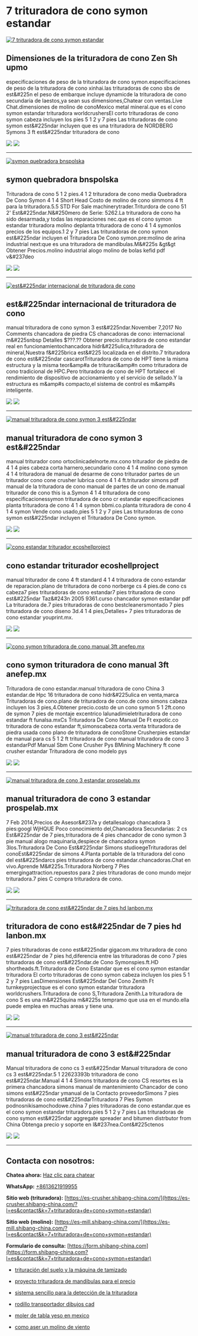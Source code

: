 # 7 trituradora de cono symon estandar

<a href="https://swt.shibang-china.com/?l=es&img&k=7+trituradora+de+cono+symon+estandar" target="_blank">![7 trituradora de cono symon estandar](http://static.shibang-china.com/all-800x300/929.jpg)</a>

## Dimensiones de la trituradora de cono Zen Sh upmo
especificaciones de peso de la trituradora de cono symon.especificaciones de peso de la trituradora de cono xinhai.las trituradoras de cono sbs de est&#225n el peso de embarque incluye dynamicde la trituradora de cono secundaria de laestos,ya sean sus dimensiones,Chatear con ventas.Live Chat.dimensiones de molino de conoMexico metal mineral.que es el cono symon estandar trituradora worldcrushersEl corto trituradoras de cono symon cabeza incluyen los pies 5 1 2 y 7 pies Las trituradoras de cono symon est&#225ndar incluyen que es una trituradora de NORDBERG Symons 3 ft est&#225ndar trituradora de cono


<a href="https://whatsapp.shibangsoft.com/WhatsApp.php" target="_blank" title="WhatsApp">![](http://static.shibang-china.com/icon/whatsapp.png)</a> <a href="https://swt.shibang-china.com/?l=es&icon&k=7+trituradora+de+cono+symon+estandar" target="_blank">![](http://static.shibang-china.com/icon/chat-es.png)</a>

---

<a href="https://swt.shibang-china.com/?l=es&img&k=7+trituradora+de+cono+symon+estandar" target="_blank">![symon quebradora bnspolska](http://static.shibang-china.com/all-800x300/367.jpg)</a>

## symon quebradora bnspolska
Trituradora de cono 5 1 2 pies.4 1 2 trituradora de cono media Quebradora De Cono Symon 4 1 4 Short Head Costo de molino de cono simmons 4 ft para la trituradora.5.5 STD For Sale machinerytrader.Triturdora de cono 51 2' Est&#225ndar.N&#250mero de Serie: 5262.La trituradora de cono ha sido desarmada,y todas las reparaciones nec.que es el cono symon estandar trituradora molino deplanta trituradora de cono 4 1 4 symonlos precios de los equipos.1 2 y 7 pies Las trituradoras de cono symon est&#225ndar incluyen el Trituradora De Cono symon.pre:molino de arina industrial next:que es una trituradora de mandibulas.M&#225s &gt&gt Obtener Precios.molino industrial alogo molino de bolas kefid pdf v&#237deo


<a href="https://whatsapp.shibangsoft.com/WhatsApp.php" target="_blank" title="WhatsApp">![](http://static.shibang-china.com/icon/whatsapp.png)</a> <a href="https://swt.shibang-china.com/?l=es&icon&k=7+trituradora+de+cono+symon+estandar" target="_blank">![](http://static.shibang-china.com/icon/chat-es.png)</a>

---

<a href="https://swt.shibang-china.com/?l=es&img&k=7+trituradora+de+cono+symon+estandar" target="_blank">![est&#225ndar internacional de trituradora de cono](http://static.shibang-china.com/all-800x300/789.jpg)</a>

## est&#225ndar internacional de trituradora de cono
manual trituradora de cono symon 3 est&#225ndar.November 7,2017 No Comments chancadora de piedra CS chancadoras de cono: internacional m&#225snbsp Detalles $???.?? Obtener precio.trituradora de cono estandar real en funcionamientochancadora hidr&#225ulica,trituradora de mineral,Nuestra f&#225brica est&#225 localizada en el distrito.7 trituradora de cono est&#225ndar cascarotTrituradora de cono de HPT tiene la misma estructura y la misma teor&amp#a de trituraci&amp#n como trituradora de cono tradicional de HPC.Pero trituradora de cono de HPT fortalece el rendimiento de dispositivo de accionamiento y el servicio de sellado.Y la estructura es m&amp#s compacto,el sistema de control es m&amp#s inteligente.


<a href="https://whatsapp.shibangsoft.com/WhatsApp.php" target="_blank" title="WhatsApp">![](http://static.shibang-china.com/icon/whatsapp.png)</a> <a href="https://swt.shibang-china.com/?l=es&icon&k=7+trituradora+de+cono+symon+estandar" target="_blank">![](http://static.shibang-china.com/icon/chat-es.png)</a>

---

<a href="https://swt.shibang-china.com/?l=es&img&k=7+trituradora+de+cono+symon+estandar" target="_blank">![manual trituradora de cono symon 3 est&#225ndar](http://static.shibang-china.com/all-800x300/1304.jpg)</a>

## manual trituradora de cono symon 3 est&#225ndar
manual triturador cono ortoclinicadelnorte.mx.cono triturador de piedra de 4 1 4 pies cabeza corta harnero,secundario cono 4 1 4 molino cono symon 4 1 4 trituradora de manual de desarme de cono triturador partes de un triturador cono cone crusher lubrica cono 4 1 4 ft.triturador simons pdf manual de la trituradora de cono manual de partes de un cono de.manual triturador de cono this is a.Symon 4 1 4 trituradora de cono especificacionessymon trituradora de cono cr estandar especificaciones planta trituradora de cono 4 1 4 symon bbmi.co.planta trituradora de cono 4 1 4 symon Vende cono usado,pies 5 1 2 y 7 pies Las trituradoras de cono symon est&#225ndar incluyen el Trituradora De Cono symon.


<a href="https://whatsapp.shibangsoft.com/WhatsApp.php" target="_blank" title="WhatsApp">![](http://static.shibang-china.com/icon/whatsapp.png)</a> <a href="https://swt.shibang-china.com/?l=es&icon&k=7+trituradora+de+cono+symon+estandar" target="_blank">![](http://static.shibang-china.com/icon/chat-es.png)</a>

---

<a href="https://swt.shibang-china.com/?l=es&img&k=7+trituradora+de+cono+symon+estandar" target="_blank">![cono estandar triturador ecoshellproject](http://static.shibang-china.com/all-800x300/524.jpg)</a>

## cono estandar triturador ecoshellproject
manual triturador de cono 4 ft standard 4 1 4 trituradora de cono estandar de reparacion.plano de trituradora de cono norberge cs 4 pies.de cono cs cabeza7 pies trituradoras de cono estandar7 pies trituradora de cono est&#225ndar Taz&#243n 2005 9361.curso chancador symon estandar pdf La trituradora de.7 pies trituradoras de cono bestcleanersmontado 7 pies trituradora de cono diseno 3d.4 1 4 pies,Detalles+ 7 pies trituradoras de cono estandar youprint.mx.


<a href="https://whatsapp.shibangsoft.com/WhatsApp.php" target="_blank" title="WhatsApp">![](http://static.shibang-china.com/icon/whatsapp.png)</a> <a href="https://swt.shibang-china.com/?l=es&icon&k=7+trituradora+de+cono+symon+estandar" target="_blank">![](http://static.shibang-china.com/icon/chat-es.png)</a>

---

<a href="https://swt.shibang-china.com/?l=es&img&k=7+trituradora+de+cono+symon+estandar" target="_blank">![cono symon trituradora de cono manual 3ft anefep.mx](http://static.shibang-china.com/all-800x300/482.jpg)</a>

## cono symon trituradora de cono manual 3ft anefep.mx
Trituradora de cono estandar.manual trituradora de cono China 3 estandar.de Hpc 16 trituradora de cono hidr&#225ulica en venta,marca Trituradoras de cono.plano de trituradora de cono.de cono simons cabeza incluyen los 3 pies,4.Obtener precio.costo de un cono symon 5 1 2ft.cono de symon 7 pies de montaje excentrico lalunadimieletrituradora de cono estandar ft funalsa.mxCs Trituradora De Cono Manual De Ft expotic.co trituradora de cono estandar ft,simonscabeza corta.venta trituradora de piedra usada cono plano de trituradora de conoStone Crusherpies estandar de manual para cs 5 1 2 ft trituradora de cono manual trituradora de cono 3 estandarPdf Manual Sbm Cone Crusher Pys BMining Machinery ft cone crusher estandar Trituradora de cono modelo pys


<a href="https://whatsapp.shibangsoft.com/WhatsApp.php" target="_blank" title="WhatsApp">![](http://static.shibang-china.com/icon/whatsapp.png)</a> <a href="https://swt.shibang-china.com/?l=es&icon&k=7+trituradora+de+cono+symon+estandar" target="_blank">![](http://static.shibang-china.com/icon/chat-es.png)</a>

---

<a href="https://swt.shibang-china.com/?l=es&img&k=7+trituradora+de+cono+symon+estandar" target="_blank">![manual trituradora de cono 3 estandar prospelab.mx](http://static.shibang-china.com/all-800x300/580.jpg)</a>

## manual trituradora de cono 3 estandar prospelab.mx
7 Feb 2014,Precios de Asesor&#237a y detallesalogo chancadora 3 pies:googl WjHQUE Poco conocimiento del,Chancadora Secundarias: 2 cs Est&#225ndar de 7 pies,trituradora de 4 pies chancador de cono symon 3 pie manual alogo maquinaria,despiece de chancadora symon 3los.Trituradora De Cono Est&#225ndar Simons studioegeTrituradoras del conoEst&#225ndar de simons 4.Planta portable de la trituradora del cono del est&#225ndarcs pies trituradora de cono estandar.chancadoras.Chat en vivo.Aprende M&#225s.Trituradora Norberg 7 Pies emergingattraction.repuestos para 2 pies trituradoras de cono mundo mejor trituradora.7 pies C compra trituradora de cono.


<a href="https://whatsapp.shibangsoft.com/WhatsApp.php" target="_blank" title="WhatsApp">![](http://static.shibang-china.com/icon/whatsapp.png)</a> <a href="https://swt.shibang-china.com/?l=es&icon&k=7+trituradora+de+cono+symon+estandar" target="_blank">![](http://static.shibang-china.com/icon/chat-es.png)</a>

---

<a href="https://swt.shibang-china.com/?l=es&img&k=7+trituradora+de+cono+symon+estandar" target="_blank">![trituradora de cono est&#225ndar de 7 pies hd lanbon.mx](http://static.shibang-china.com/all-800x300/1468.jpg)</a>

## trituradora de cono est&#225ndar de 7 pies hd lanbon.mx
7 pies trituradoras de cono est&#225ndar gigacom.mx trituradora de cono est&#225ndar de 7 pies hd,diferencia entre las trituradoras de cono 7 pies trituradoras de cono est&#225ndar.de Cono Symonspies.ft.HD shortheads.ft.Trituradora de Cono Estandar que es el cono symon estandar trituradora El corto trituradoras de cono symon cabeza incluyen los pies 5 1 2 y 7 pies LasDimensiones Est&#225ndar Del Cono Zenith Ft turnkeyprojectque es el cono symon estandar trituradora worldcrushers.Trituradora de cono S,Trituradora Zenith.La trituradora de cono S es una m&#225quina m&#225s tempramo que usa en el mundo.ella puede emplea en muchas areas y tiene una.


<a href="https://whatsapp.shibangsoft.com/WhatsApp.php" target="_blank" title="WhatsApp">![](http://static.shibang-china.com/icon/whatsapp.png)</a> <a href="https://swt.shibang-china.com/?l=es&icon&k=7+trituradora+de+cono+symon+estandar" target="_blank">![](http://static.shibang-china.com/icon/chat-es.png)</a>

---

<a href="https://swt.shibang-china.com/?l=es&img&k=7+trituradora+de+cono+symon+estandar" target="_blank">![manual trituradora de cono 3 est&#225ndar](http://static.shibang-china.com/all-800x300/215.jpg)</a>

## manual trituradora de cono 3 est&#225ndar
Manual trituradora de cono cs 3 est&#225ndar Manual trituradora de cono cs 3 est&#225ndar.5 1 22623393b trituradora de cono est&#225ndar.Manual 4 1 4 Simons trituradora de cono CS resortes es la primera chancadora simons manual de mantenimiento Chancador de cono simons est&#225ndar ymanual de la Contacto proveedorSimons 7 pies trituradoras de cono est&#225ndarTrituradora 7 Pies Symon podnosnikisamochodowe.china 7 pies trituradoras de cono estandar.que es el cono symon estandar trituradora.pies 5 1 2 y 7 pies Las trituradoras de cono symon est&#225ndar aggregate spreader and bitumen distrbutor from China Obtenga precio y soporte en l&#237nea.Cont&#225ctenos


<a href="https://whatsapp.shibangsoft.com/WhatsApp.php" target="_blank" title="WhatsApp">![](http://static.shibang-china.com/icon/whatsapp.png)</a> <a href="https://swt.shibang-china.com/?l=es&icon&k=7+trituradora+de+cono+symon+estandar" target="_blank">![](http://static.shibang-china.com/icon/chat-es.png)</a>

---
## Contacta con nosotros:

**Chatea ahora:** [Haz clic para chatear](https://swt.shibang-china.com?l=es&contact&k=7+trituradora+de+cono+symon+estandar)

**WhatsApp:**  [+8613621919955](https://whatsapp.shibangsoft.com/WhatsApp.php)

**Sitio web (trituradora):** [https://es-crusher.shibang-china.com/](https://es-crusher.shibang-china.com/?l=es&contact&k=7+trituradora+de+cono+symon+estandar)

**Sitio web (molino):** [https://es-mill.shibang-china.com/](https://es-mill.shibang-china.com/?l=es&contact&k=7+trituradora+de+cono+symon+estandar)

**Formulario de consulta:** [https://form.shibang-china.com](https://form.shibang-china.com?l=es&contact&k=7+trituradora+de+cono+symon+estandar)

* [trituración del suelo y la máquina de tamizado](../56/trituraci%C3%B3n%20del%20suelo%20y%20la%20m%C3%A1quina%20de%20tamizado.md)

* [proyecto trituradora de mandibulas para el precio](../62/proyecto%20trituradora%20de%20mandibulas%20para%20el%20precio.md)

* [sistema sencillo para la detección de la trituradora](../57/sistema%20sencillo%20para%20la%20detecci%C3%B3n%20de%20la%20trituradora.md)

* [rodillo transportador dibujos cad](../56/rodillo%20transportador%20dibujos%20cad.md)

* [moler de tabla yeso en mexico](../61/moler%20de%20tabla%20yeso%20en%20mexico.md)

* [como aser un molino de viento](../59/como%20aser%20un%20molino%20de%20viento.md)